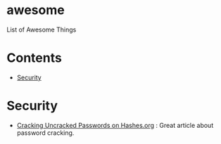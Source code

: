 # awesome
List of Awesome Things


# Contents
- [Security](#security)



# Security

* [Cracking Uncracked Passwords on Hashes.org](https://www.netmux.com/blog/survivor-password-hashes) : Great article about password cracking.
